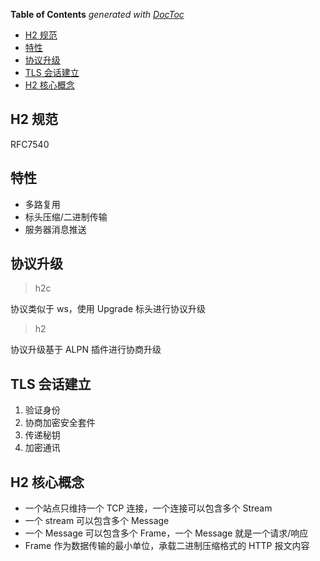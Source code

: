 <!-- START doctoc generated TOC please keep comment here to allow auto update -->
<!-- DON'T EDIT THIS SECTION, INSTEAD RE-RUN doctoc TO UPDATE -->
**Table of Contents**  *generated with [DocToc](https://github.com/thlorenz/doctoc)*

- [H2 规范](#h2-%E8%A7%84%E8%8C%83)
- [特性](#%E7%89%B9%E6%80%A7)
- [协议升级](#%E5%8D%8F%E8%AE%AE%E5%8D%87%E7%BA%A7)
- [TLS 会话建立](#tls-%E4%BC%9A%E8%AF%9D%E5%BB%BA%E7%AB%8B)
- [H2 核心概念](#h2-%E6%A0%B8%E5%BF%83%E6%A6%82%E5%BF%B5)

<!-- END doctoc generated TOC please keep comment here to allow auto update -->

## H2 规范

RFC7540

## 特性

- 多路复用
- 标头压缩/二进制传输
- 服务器消息推送

## 协议升级

> h2c

协议类似于 ws，使用 Upgrade 标头进行协议升级

> h2

协议升级基于 ALPN 插件进行协商升级

## TLS 会话建立

1. 验证身份
2. 协商加密安全套件
3. 传递秘钥
4. 加密通讯

## H2 核心概念

- 一个站点只维持一个 TCP 连接，一个连接可以包含多个 Stream
- 一个 stream 可以包含多个 Message
- 一个 Message 可以包含多个 Frame，一个 Message 就是一个请求/响应
- Frame 作为数据传输的最小单位，承载二进制压缩格式的 HTTP 报文内容
